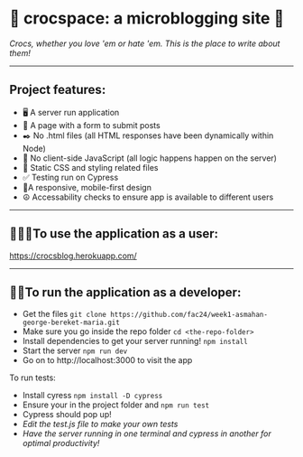 # 🐊 crocspace: a microblogging site 👡 

*Crocs, whether you love 'em or hate 'em. This is the place to write about them!*

---

## Project features: 
- 🖥️ A server run application
- 📜 A page with a form to submit posts
- ✒️ No .html files (all HTML responses have been dynamically within Node)
- 🧮 No client-side JavaScript (all logic happens happen on the server)
- 🎨 Static CSS and styling related files
- ✅ Testing run on Cypress
- 📱A responsive, mobile-first design
- ☮️ Accessability checks to ensure app is available to different users

---

## 🧑‍🤝‍🧑To use the application as a user:
https://crocsblog.herokuapp.com/

---

## 👨‍💻To run the application as a developer:

- Get the files `git clone https://github.com/fac24/week1-asmahan-george-bereket-maria.git`
- Make sure you go inside the repo folder `cd <the-repo-folder>`
- Install dependencies to get your server running! `npm install` 
- Start the server `npm run dev`
- Go on to http://localhost:3000 to visit the app

To run tests:
-  Install cyress `npm install -D cypress`
-  Ensure your in the project folder and `npm run test`
-  Cypress should pop up!
-  *Edit the test.js file to make your own tests*
-  *Have the server running in one terminal and cypress in another for optimal productivity!*




